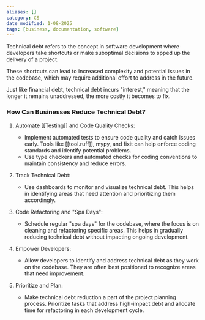 ```yaml
---
aliases: []
category: CS
date modified: 1-08-2025
tags: [business, documentation, software]
---
```

Technical debt refers to the concept in software development where developers take shortcuts or make suboptimal decisions to spped up the delivery of a project. 

These shortcuts can lead to increased complexity and potential issues in the codebase, which may require additional effort to address in the future.

Just like financial debt, technical debt incurs "interest," meaning that the longer it remains unaddressed, the more costly it becomes to fix.

### How Can Businesses Reduce Technical Debt?

1. Automate [[Testing]] and Code Quality Checks: 
   - Implement automated tests to ensure code quality and catch issues early. Tools like [[tool.ruff]], mypy, and fixit can help enforce coding standards and identify potential problems.
   - Use type checkers and automated checks for coding conventions to maintain consistency and reduce errors.

1. Track Technical Debt:
   - Use dashboards to monitor and visualize technical debt. This helps in identifying areas that need attention and prioritizing them accordingly.

1. Code Refactoring and "Spa Days":
   - Schedule regular "spa days" for the codebase, where the focus is on cleaning and refactoring specific areas. This helps in gradually reducing technical debt without impacting ongoing development.

1. Empower Developers:
   - Allow developers to identify and address technical debt as they work on the codebase. They are often best positioned to recognize areas that need improvement.

1. Prioritize and Plan:
   - Make technical debt reduction a part of the project planning process. Prioritize tasks that address high-impact debt and allocate time for refactoring in each development cycle.